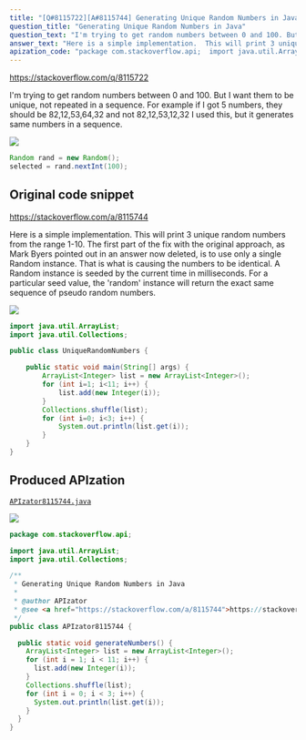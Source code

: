 ```yaml
---
title: "[Q#8115722][A#8115744] Generating Unique Random Numbers in Java"
question_title: "Generating Unique Random Numbers in Java"
question_text: "I'm trying to get random numbers between 0 and 100. But I want them to be unique, not repeated in a sequence. For example if I got 5 numbers, they should be 82,12,53,64,32 and not 82,12,53,12,32 I used this, but it generates same numbers in a sequence."
answer_text: "Here is a simple implementation.  This will print 3 unique random numbers from the range 1-10. The first part of the fix with the original approach, as Mark Byers pointed out in an answer now deleted, is to use only a single Random instance. That is what is causing the numbers to be identical.  A Random instance is seeded by the current time in milliseconds.  For a particular seed value, the 'random' instance will return the exact same sequence of pseudo random numbers."
apization_code: "package com.stackoverflow.api;  import java.util.ArrayList; import java.util.Collections;  /**  * Generating Unique Random Numbers in Java  *  * @author APIzator  * @see <a href=\"https://stackoverflow.com/a/8115744\">https://stackoverflow.com/a/8115744</a>  */ public class APIzator8115744 {    public static void generateNumbers() {     ArrayList<Integer> list = new ArrayList<Integer>();     for (int i = 1; i < 11; i++) {       list.add(new Integer(i));     }     Collections.shuffle(list);     for (int i = 0; i < 3; i++) {       System.out.println(list.get(i));     }   } }"
---
```


https://stackoverflow.com/q/8115722

I&#x27;m trying to get random numbers between 0 and 100. But I want them to be unique, not repeated in a sequence. For example if I got 5 numbers, they should be 82,12,53,64,32 and not 82,12,53,12,32
I used this, but it generates same numbers in a sequence.


<div class="code-logo"><img src="/stackoverflow.png" /></div>

```java
Random rand = new Random();
selected = rand.nextInt(100);
```


## Original code snippet

https://stackoverflow.com/a/8115744

Here is a simple implementation.  This will print 3 unique random numbers from the range 1-10.
The first part of the fix with the original approach, as Mark Byers pointed out in an answer now deleted, is to use only a single Random instance.
That is what is causing the numbers to be identical.  A Random instance is seeded by the current time in milliseconds.  For a particular seed value, the &#x27;random&#x27; instance will return the exact same sequence of pseudo random numbers.

<div class="code-logo"><img src="/stackoverflow.png" /></div>

```java
import java.util.ArrayList;
import java.util.Collections;

public class UniqueRandomNumbers {

    public static void main(String[] args) {
        ArrayList<Integer> list = new ArrayList<Integer>();
        for (int i=1; i<11; i++) {
            list.add(new Integer(i));
        }
        Collections.shuffle(list);
        for (int i=0; i<3; i++) {
            System.out.println(list.get(i));
        }
    }
}
```

## Produced APIzation

[`APIzator8115744.java`](https://github.com/pasqualesalza/apization/raw/main/data/search/APIzator8115744.java)

<div class="code-logo"><img src="/apizator.png" /></div>

```java
package com.stackoverflow.api;

import java.util.ArrayList;
import java.util.Collections;

/**
 * Generating Unique Random Numbers in Java
 *
 * @author APIzator
 * @see <a href="https://stackoverflow.com/a/8115744">https://stackoverflow.com/a/8115744</a>
 */
public class APIzator8115744 {

  public static void generateNumbers() {
    ArrayList<Integer> list = new ArrayList<Integer>();
    for (int i = 1; i < 11; i++) {
      list.add(new Integer(i));
    }
    Collections.shuffle(list);
    for (int i = 0; i < 3; i++) {
      System.out.println(list.get(i));
    }
  }
}

```
